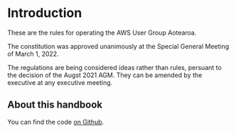 # Introduction

These are the rules for operating the AWS User Group Aotearoa.

The constitution was approved unanimously at the Special General Meeting of March 1, 2022.

The regulations are being considered ideas rather than rules, persuant to the decision of the Augst 2021 AGM. They can be amended by the executive at any executive meeting.

## About this handbook

You can find the code [on Github](https://github.com/aws-user-group-nz/handbook).
